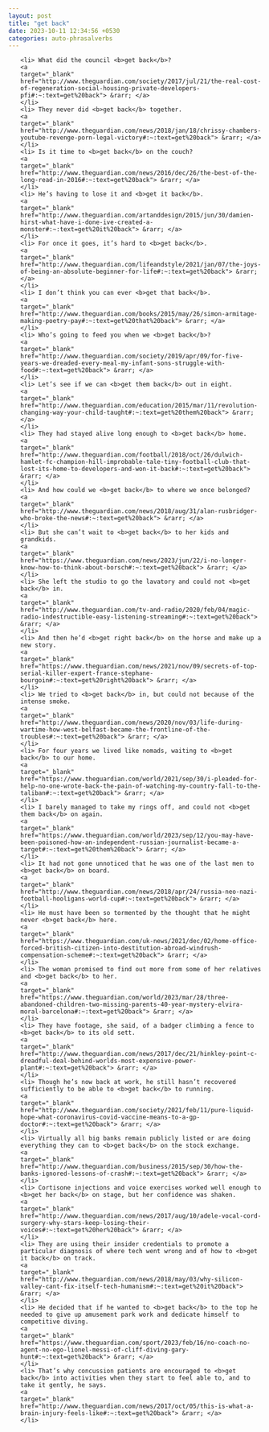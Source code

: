 ```yaml
---
layout: post
title: "get back"
date: 2023-10-11 12:34:56 +0530
categories: auto-phrasalverbs
---
```

<ol>

    <li> What did the council <b>get back</b>?
    <a 
    target="_blank" 
    href="http://www.theguardian.com/society/2017/jul/21/the-real-cost-of-regeneration-social-housing-private-developers-pfi#:~:text=get%20back"> &rarr; </a>
    </li>
    <li> They never did <b>get back</b> together.
    <a 
    target="_blank" 
    href="http://www.theguardian.com/news/2018/jan/18/chrissy-chambers-youtube-revenge-porn-legal-victory#:~:text=get%20back"> &rarr; </a>
    </li>
    <li> Is it time to <b>get back</b> on the couch?
    <a 
    target="_blank" 
    href="http://www.theguardian.com/news/2016/dec/26/the-best-of-the-long-read-in-2016#:~:text=get%20back"> &rarr; </a>
    </li>
    <li> He’s having to lose it and <b>get it back</b>.
    <a 
    target="_blank" 
    href="http://www.theguardian.com/artanddesign/2015/jun/30/damien-hirst-what-have-i-done-ive-created-a-monster#:~:text=get%20it%20back"> &rarr; </a>
    </li>
    <li> For once it goes, it’s hard to <b>get back</b>.
    <a 
    target="_blank" 
    href="http://www.theguardian.com/lifeandstyle/2021/jan/07/the-joys-of-being-an-absolute-beginner-for-life#:~:text=get%20back"> &rarr; </a>
    </li>
    <li> I don’t think you can ever <b>get that back</b>.
    <a 
    target="_blank" 
    href="http://www.theguardian.com/books/2015/may/26/simon-armitage-making-poetry-pay#:~:text=get%20that%20back"> &rarr; </a>
    </li>
    <li> Who’s going to feed you when we <b>get back</b>?
    <a 
    target="_blank" 
    href="http://www.theguardian.com/society/2019/apr/09/for-five-years-we-dreaded-every-meal-my-infant-sons-struggle-with-food#:~:text=get%20back"> &rarr; </a>
    </li>
    <li> Let’s see if we can <b>get them back</b> out in eight.
    <a 
    target="_blank" 
    href="http://www.theguardian.com/education/2015/mar/11/revolution-changing-way-your-child-taught#:~:text=get%20them%20back"> &rarr; </a>
    </li>
    <li> They had stayed alive long enough to <b>get back</b> home.
    <a 
    target="_blank" 
    href="http://www.theguardian.com/football/2018/oct/26/dulwich-hamlet-fc-champion-hill-improbable-tale-tiny-football-club-that-lost-its-home-to-developers-and-won-it-back#:~:text=get%20back"> &rarr; </a>
    </li>
    <li> And how could we <b>get back</b> to where we once belonged?
    <a 
    target="_blank" 
    href="http://www.theguardian.com/news/2018/aug/31/alan-rusbridger-who-broke-the-news#:~:text=get%20back"> &rarr; </a>
    </li>
    <li> But she can’t wait to <b>get back</b> to her kids and grandkids.
    <a 
    target="_blank" 
    href="https://www.theguardian.com/news/2023/jun/22/i-no-longer-know-how-to-think-about-borsch#:~:text=get%20back"> &rarr; </a>
    </li>
    <li> She left the studio to go the lavatory and could not <b>get back</b> in.
    <a 
    target="_blank" 
    href="http://www.theguardian.com/tv-and-radio/2020/feb/04/magic-radio-indestructible-easy-listening-streaming#:~:text=get%20back"> &rarr; </a>
    </li>
    <li> And then he’d <b>get right back</b> on the horse and make up a new story.
    <a 
    target="_blank" 
    href="https://www.theguardian.com/news/2021/nov/09/secrets-of-top-serial-killer-expert-france-stephane-bourgoin#:~:text=get%20right%20back"> &rarr; </a>
    </li>
    <li> We tried to <b>get back</b> in, but could not because of the intense smoke.
    <a 
    target="_blank" 
    href="http://www.theguardian.com/news/2020/nov/03/life-during-wartime-how-west-belfast-became-the-frontline-of-the-troubles#:~:text=get%20back"> &rarr; </a>
    </li>
    <li> For four years we lived like nomads, waiting to <b>get back</b> to our home.
    <a 
    target="_blank" 
    href="https://www.theguardian.com/world/2021/sep/30/i-pleaded-for-help-no-one-wrote-back-the-pain-of-watching-my-country-fall-to-the-taliban#:~:text=get%20back"> &rarr; </a>
    </li>
    <li> I barely managed to take my rings off, and could not <b>get them back</b> on again.
    <a 
    target="_blank" 
    href="https://www.theguardian.com/world/2023/sep/12/you-may-have-been-poisoned-how-an-independent-russian-journalist-became-a-target#:~:text=get%20them%20back"> &rarr; </a>
    </li>
    <li> It had not gone unnoticed that he was one of the last men to <b>get back</b> on board.
    <a 
    target="_blank" 
    href="http://www.theguardian.com/news/2018/apr/24/russia-neo-nazi-football-hooligans-world-cup#:~:text=get%20back"> &rarr; </a>
    </li>
    <li> He must have been so tormented by the thought that he might never <b>get back</b> here.
    <a 
    target="_blank" 
    href="https://www.theguardian.com/uk-news/2021/dec/02/home-office-forced-british-citizen-into-destitution-abroad-windrush-compensation-scheme#:~:text=get%20back"> &rarr; </a>
    </li>
    <li> The woman promised to find out more from some of her relatives and <b>get back</b> to her.
    <a 
    target="_blank" 
    href="https://www.theguardian.com/world/2023/mar/28/three-abandoned-children-two-missing-parents-40-year-mystery-elvira-moral-barcelona#:~:text=get%20back"> &rarr; </a>
    </li>
    <li> They have footage, she said, of a badger climbing a fence to <b>get back</b> to its old sett.
    <a 
    target="_blank" 
    href="http://www.theguardian.com/news/2017/dec/21/hinkley-point-c-dreadful-deal-behind-worlds-most-expensive-power-plant#:~:text=get%20back"> &rarr; </a>
    </li>
    <li> Though he’s now back at work, he still hasn’t recovered sufficiently to be able to <b>get back</b> to running.
    <a 
    target="_blank" 
    href="http://www.theguardian.com/society/2021/feb/11/pure-liquid-hope-what-coronavirus-covid-vaccine-means-to-a-gp-doctor#:~:text=get%20back"> &rarr; </a>
    </li>
    <li> Virtually all big banks remain publicly listed or are doing everything they can to <b>get back</b> on the stock exchange.
    <a 
    target="_blank" 
    href="http://www.theguardian.com/business/2015/sep/30/how-the-banks-ignored-lessons-of-crash#:~:text=get%20back"> &rarr; </a>
    </li>
    <li> Cortisone injections and voice exercises worked well enough to <b>get her back</b> on stage, but her confidence was shaken.
    <a 
    target="_blank" 
    href="http://www.theguardian.com/news/2017/aug/10/adele-vocal-cord-surgery-why-stars-keep-losing-their-voices#:~:text=get%20her%20back"> &rarr; </a>
    </li>
    <li> They are using their insider credentials to promote a particular diagnosis of where tech went wrong and of how to <b>get it back</b> on track.
    <a 
    target="_blank" 
    href="http://www.theguardian.com/news/2018/may/03/why-silicon-valley-cant-fix-itself-tech-humanism#:~:text=get%20it%20back"> &rarr; </a>
    </li>
    <li> He decided that if he wanted to <b>get back</b> to the top he needed to give up amusement park work and dedicate himself to competitive diving.
    <a 
    target="_blank" 
    href="https://www.theguardian.com/sport/2023/feb/16/no-coach-no-agent-no-ego-lionel-messi-of-cliff-diving-gary-hunt#:~:text=get%20back"> &rarr; </a>
    </li>
    <li> That’s why concussion patients are encouraged to <b>get back</b> into activities when they start to feel able to, and to take it gently, he says.
    <a 
    target="_blank" 
    href="http://www.theguardian.com/news/2017/oct/05/this-is-what-a-brain-injury-feels-like#:~:text=get%20back"> &rarr; </a>
    </li>